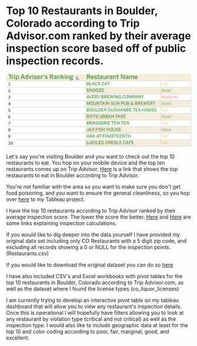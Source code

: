# Top 10 Restaurants in Boulder, Colorado according to Trip Advisor.com ranked by their average inspection score based off of public inspection records. 

![alt text](https://github.com/Stevenlutton/Restaurant_Project/blob/master/Images/Trip%20Advisor's%20Top%2010%20Ranked.png)

Let's say you're visiting Boulder and you want to check out the top 10 restaurants to eat. 
You hop on your mobile device and the top ten restaurants comes up on Trip Advisor. [Here](https://www.tripadvisor.com/Restaurants-g33324-Boulder_Colorado.html) is a link that shows the top restaurants to eat in Boulder according to Trip Advisor.

You're not familiar with the area so you want to make sure you don't get food poisoning, and you want to ensure the general cleanliness, so you hop over [here](https://public.tableau.com/profile/steven.lutton#!/vizhome/TripAdvisorsTop10RestaurantsbyAverageInspectionScore/Top10Colored) to my Tableau project.

I have the top 10 restaurants according to Trip Advisor ranked by their average inspection score. The lower the score the better. [Here](https://assets.bouldercounty.org/wp-content/uploads/2017/07/how-to-calculate-inspection-ratings.pdf) and [Here](https://assets.bouldercounty.org/wp-content/uploads/2017/02/CalculateInspectionRatings.pdf) are some links explaining inspection calculations. 

If you would like to dig deeper into the data yourself I have provided my original data set including only CO Restaurants with a 5 digit zip code, and excluding all records showing a 0 or NULL for the inspection points. (Restaurants.csv)

If you would like to download the original dataset you can do so [here](https://data.colorado.gov/Municipal/Restaurant-Inspections-in-Boulder-County-Colorado/tuvj-xz3m)

I have also included CSV's and Excel workbooks with pivot tables for the top 10 restaurants in Boulder, Colorado according to Trip Advisor.com, as well as the dataset where I found the license types (co_liquor_licenses)

I am currently trying to develop an interactive pivot table on my tableau dashboard that will allow you to view any restaurant's inspection details. Once this is operational I will hopefully have filters allowing you to look at any restaurant by violation type (critical and not critical) as well as the inspection type. I would also like to include geographic data at least for the top 10 and color coding according to poor, fair, marginal, good, and excellent. 


